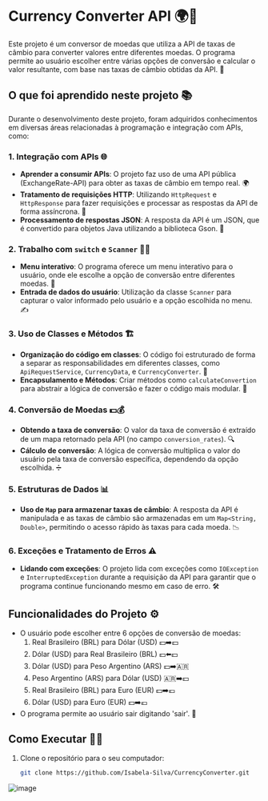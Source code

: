 # Currency Converter API 🌍💱

Este projeto é um conversor de moedas que utiliza a API de taxas de câmbio para converter valores entre diferentes moedas. O programa permite ao usuário escolher entre várias opções de conversão e calcular o valor resultante, com base nas taxas de câmbio obtidas da API. 🚀

## O que foi aprendido neste projeto 📚

Durante o desenvolvimento deste projeto, foram adquiridos conhecimentos em diversas áreas relacionadas à programação e integração com APIs, como:

### 1. **Integração com APIs 🌐**
   - **Aprender a consumir APIs**: O projeto faz uso de uma API pública (ExchangeRate-API) para obter as taxas de câmbio em tempo real. 🌍
   - **Tratamento de requisições HTTP**: Utilizando `HttpRequest` e `HttpResponse` para fazer requisições e processar as respostas da API de forma assíncrona. 🔄
   - **Processamento de respostas JSON**: A resposta da API é um JSON, que é convertido para objetos Java utilizando a biblioteca Gson. 📑

### 2. **Trabalho com `switch` e `Scanner` 🔄📱**
   - **Menu interativo**: O programa oferece um menu interativo para o usuário, onde ele escolhe a opção de conversão entre diferentes moedas. 📝
   - **Entrada de dados do usuário**: Utilização da classe `Scanner` para capturar o valor informado pelo usuário e a opção escolhida no menu. ✍️

### 3. **Uso de Classes e Métodos 🏗️**
   - **Organização do código em classes**: O código foi estruturado de forma a separar as responsabilidades em diferentes classes, como `ApiRequestService`, `CurrencyData`, e `CurrencyConverter`. 🧩
   - **Encapsulamento e Métodos**: Criar métodos como `calculateConvertion` para abstrair a lógica de conversão e fazer o código mais modular. 🔧

### 4. **Conversão de Moedas 💵💰**
   - **Obtendo a taxa de conversão**: O valor da taxa de conversão é extraído de um mapa retornado pela API (no campo `conversion_rates`). 🔍
   - **Cálculo de conversão**: A lógica de conversão multiplica o valor do usuário pela taxa de conversão específica, dependendo da opção escolhida. ➗

### 5. **Estruturas de Dados 📊**
   - **Uso de `Map` para armazenar taxas de câmbio**: A resposta da API é manipulada e as taxas de câmbio são armazenadas em um `Map<String, Double>`, permitindo o acesso rápido às taxas para cada moeda. 📉

### 6. **Exceções e Tratamento de Erros ⚠️**
   - **Lidando com exceções**: O projeto lida com exceções como `IOException` e `InterruptedException` durante a requisição da API para garantir que o programa continue funcionando mesmo em caso de erro. 🛠️

## Funcionalidades do Projeto ⚙️

- O usuário pode escolher entre 6 opções de conversão de moedas:
    1. Real Brasileiro (BRL) para Dólar (USD) 💵➡️💵
    2. Dólar (USD) para Real Brasileiro (BRL) 💵⬅️💵
    3. Dólar (USD) para Peso Argentino (ARS) 💵➡️🇦🇷
    4. Peso Argentino (ARS) para Dólar (USD) 🇦🇷➡️💵
    5. Real Brasileiro (BRL) para Euro (EUR) 💵➡️💶
    6. Dólar (USD) para Euro (EUR) 💵➡️💶
- O programa permite ao usuário sair digitando 'sair'. 🚪

## Como Executar 🏃‍♂️

1. Clone o repositório para o seu computador:
   ```bash
   git clone https://github.com/Isabela-Silva/CurrencyConverter.git

![image](https://github.com/user-attachments/assets/ca96b635-d6bf-4f19-bc0b-7db762fcfcad)

